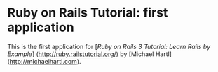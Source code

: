 # Ruby on Rails Tutorial: first application

This is the first application for
[*Ruby on Rails 3 Tutorial: Learn Rails by Example*] (http://ruby.railstutorial.org/)
by [Michael Hartl] (http://michaelhartl.com).
